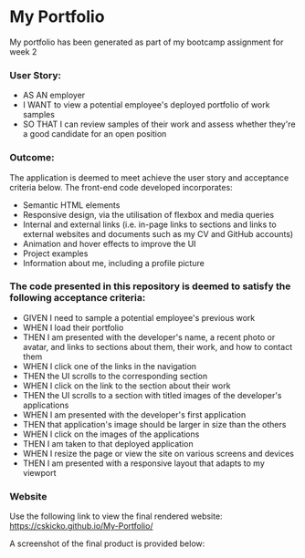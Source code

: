 # My Portfolio

My portfolio has been generated as part of my bootcamp assignment for week 2

### User Story:
- AS AN employer
- I WANT to view a potential employee's deployed portfolio of work samples
- SO THAT I can review samples of their work and assess whether they're a good candidate for an open position
  
### Outcome:
The application is deemed to meet achieve the user story and acceptance criteria below. The front-end code developed incorporates:
- Semantic HTML elements
- Responsive design, via the utilisation of flexbox and media queries
- Internal and external links (i.e. in-page links to sections and links to external websites and documents such as my CV and GitHub accounts)
- Animation and hover effects to improve the UI
- Project examples
- Information about me, including a profile picture

### The code presented in this repository is deemed to satisfy the following acceptance criteria:
- GIVEN I need to sample a potential employee's previous work
- WHEN I load their portfolio
- THEN I am presented with the developer's name, a recent photo or avatar, and links to sections about them, their work, and how to contact them
- WHEN I click one of the links in the navigation
- THEN the UI scrolls to the corresponding section
- WHEN I click on the link to the section about their work
- THEN the UI scrolls to a section with titled images of the developer's applications
- WHEN I am presented with the developer's first application
- THEN that application's image should be larger in size than the others
- WHEN I click on the images of the applications
- THEN I am taken to that deployed application
- WHEN I resize the page or view the site on various screens and devices
- THEN I am presented with a responsive layout that adapts to my viewport

### Website
Use the following link to view the final rendered website:
https://cskicko.github.io/My-Portfolio/

A screenshot of the final product is provided below:
